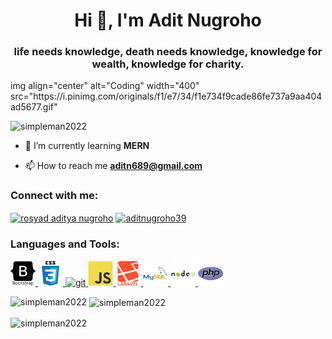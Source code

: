 <h1 align="center">Hi 👋, I'm Adit Nugroho</h1>
<h3 align="center">life needs knowledge, death needs knowledge, knowledge for wealth, knowledge for charity.</h3>
img align="center" alt="Coding" width="400" src="https://i.pinimg.com/originals/f1/e7/34/f1e734f9cade86fe737a9aa404ad5677.gif"
<p align="left"> <img src="https://komarev.com/ghpvc/?username=simpleman2022&label=Profile%20views&color=0e75b6&style=flat" alt="simpleman2022" /> </p>

- 🌱 I’m currently learning **MERN**

- 📫 How to reach me **aditn689@gmail.com**

<h3 align="left">Connect with me:</h3>
<p align="left">
<a href="https://linkedin.com/in/rosyad aditya nugroho" target="blank"><img align="center" src="https://raw.githubusercontent.com/rahuldkjain/github-profile-readme-generator/master/src/images/icons/Social/linked-in-alt.svg" alt="rosyad aditya nugroho" height="30" width="40" /></a>
<a href="https://instagram.com/aditnugroho39" target="blank"><img align="center" src="https://raw.githubusercontent.com/rahuldkjain/github-profile-readme-generator/master/src/images/icons/Social/instagram.svg" alt="aditnugroho39" height="30" width="40" /></a>
</p>

<h3 align="left">Languages and Tools:</h3>
<p align="left"> <a href="https://getbootstrap.com" target="_blank" rel="noreferrer"> <img src="https://raw.githubusercontent.com/devicons/devicon/master/icons/bootstrap/bootstrap-plain-wordmark.svg" alt="bootstrap" width="40" height="40"/> </a> <a href="https://www.w3schools.com/css/" target="_blank" rel="noreferrer"> <img src="https://raw.githubusercontent.com/devicons/devicon/master/icons/css3/css3-original-wordmark.svg" alt="css3" width="40" height="40"/> </a> <a href="https://git-scm.com/" target="_blank" rel="noreferrer"> <img src="https://www.vectorlogo.zone/logos/git-scm/git-scm-icon.svg" alt="git" width="40" height="40"/> </a> <a href="https://developer.mozilla.org/en-US/docs/Web/JavaScript" target="_blank" rel="noreferrer"> <img src="https://raw.githubusercontent.com/devicons/devicon/master/icons/javascript/javascript-original.svg" alt="javascript" width="40" height="40"/> </a> <a href="https://laravel.com/" target="_blank" rel="noreferrer"> <img src="https://raw.githubusercontent.com/devicons/devicon/master/icons/laravel/laravel-plain-wordmark.svg" alt="laravel" width="40" height="40"/> </a> <a href="https://www.mysql.com/" target="_blank" rel="noreferrer"> <img src="https://raw.githubusercontent.com/devicons/devicon/master/icons/mysql/mysql-original-wordmark.svg" alt="mysql" width="40" height="40"/> </a> <a href="https://nodejs.org" target="_blank" rel="noreferrer"> <img src="https://raw.githubusercontent.com/devicons/devicon/master/icons/nodejs/nodejs-original-wordmark.svg" alt="nodejs" width="40" height="40"/> </a> <a href="https://www.php.net" target="_blank" rel="noreferrer"> <img src="https://raw.githubusercontent.com/devicons/devicon/master/icons/php/php-original.svg" alt="php" width="40" height="40"/> </a> </p>

<p><img align="left" src="https://github-readme-stats.vercel.app/api/top-langs?username=simpleman2022&show_icons=true&locale=en&layout=compact" alt="simpleman2022" /></p>

<p>&nbsp;<img align="center" src="https://github-readme-stats.vercel.app/api?username=simpleman2022&show_icons=true&locale=en" alt="simpleman2022" /></p>

<p><img align="center" src="https://github-readme-streak-stats.herokuapp.com/?user=simpleman2022&" alt="simpleman2022" /></p>
